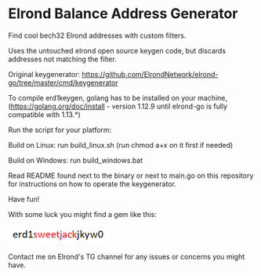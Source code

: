 # Elrond Balance Address Generator

Find cool bech32 Elrond addresses with custom filters.

Uses the untouched elrond open source keygen code, but discards addresses not matching the filter.

Original keygenerator: https://github.com/ElrondNetwork/elrond-go/tree/master/cmd/keygenerator

To compile erd1keygen, golang has to be installed on your machine, (https://golang.org/doc/install - version 1.12.9 until elrond-go is fully compatible with 1.13.*)

Run the script for your platform:

Build on Linux: run build_linux.sh (run chmod a+x on it first if needed)

Build on Windows: run build_windows.bat

Read README found next to the binary or next to main.go on this repository for instructions on how to operate the keygenerator.

Have fun!

With some luck you might find a gem like this:

![Jack](one%20in%20a%20billion.PNG)

Contact me on Elrond's TG channel for any issues or concerns you might have.
